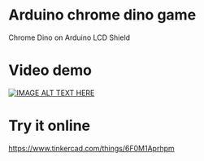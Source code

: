 # Arduino chrome dino game
Chrome Dino on Arduino LCD Shield

# Video demo
[![IMAGE ALT TEXT HERE](https://img.youtube.com/vi/M9xwob64vdA/0.jpg)](https://youtu.be/M9xwob64vdA)

# Try it online
https://www.tinkercad.com/things/6F0M1Aprhpm

